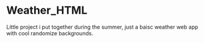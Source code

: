 # Weather_HTML

Little project i put together during the summer, just a baisc weather web app with cool randomize backgrounds.
